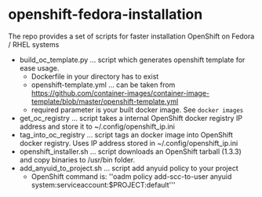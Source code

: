 # openshift-fedora-installation
The repo provides a set of scripts for faster installation OpenShift on Fedora / RHEL systems

* build_oc_template.py ... script which generates openshift template for ease usage.
    * Dockerfile in your directory has to exist
    * openshift-template.yml ... can be taken from https://github.com/container-images/container-image-template/blob/master/openshift-template.yml
    * required parameter is your built docker image. See `docker images`
* get_oc_registry ... script takes a internal OpenShift docker registry IP address and store it to ~/.config/openshift_ip.ini
* tag_into_oc_registry ... script tags an docker image into OpenShift docker registry. Uses IP address stored in ~/.config/openshift_ip.ini
* openshift_installer.sh ... script downloads an OpenShift tarball (1.3.3) and copy binaries to /usr/bin folder.
* add_anyuid_to_project.sh ... script add anyuid policy to your project
    * OpenShift command is: ''oadm policy add-scc-to-user anyuid system:serviceaccount:$PROJECT:default'''

